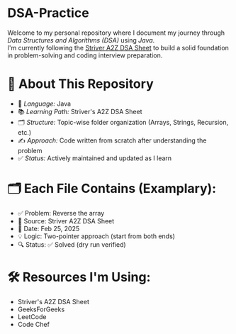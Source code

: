 # DSA-Practice
Welcome to my personal repository where I document my journey through *Data Structures and Algorithms (DSA)* using *Java*.  
I'm currently following the [Striver A2Z DSA Sheet]((https://takeuforward.org/strivers-a2z-dsa-course/strivers-a2z-dsa-course-sheet-2/)) to build a solid foundation in problem-solving and coding interview preparation.


# 📌 About This Repository

- 🚀 *Language:* Java  
- 📚 *Learning Path:* Striver's A2Z DSA Sheet  
- 🗂 *Structure:* Topic-wise folder organization (Arrays, Strings, Recursion, etc.)  
- ✍ *Approach:* Code written from scratch after understanding the problem  
- ✅ *Status:* Actively maintained and updated as I learn


# 🗂 Each File Contains (Examplary):

- ✅ Problem: Reverse the array
- 🔗 Source: Striver A2Z DSA Sheet
- 📅 Date: Feb 25, 2025
- 💡 Logic: Two-pointer approach (start from both ends)
- 🔍 Status: ✅ Solved (dry run verified)


# 🛠️ Resources I'm Using:

- Striver's A2Z DSA Sheet
- GeeksForGeeks
- LeetCode
- Code Chef

